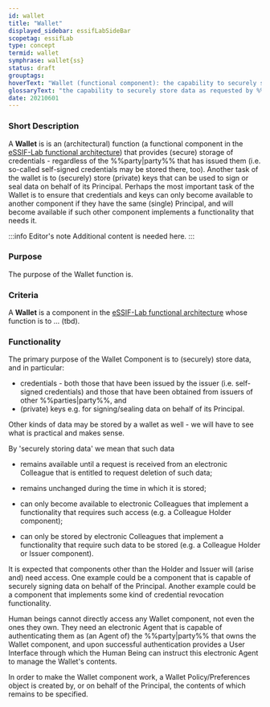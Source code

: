 ```yaml
---
id: wallet
title: "Wallet"
displayed_sidebar: essifLabSideBar
scopetag: essifLab
type: concept
termid: wallet
symphrase: wallet{ss}
status: draft
grouptags:
hoverText: "Wallet (functional component): the capability to securely store data as requested by Colleague Agents, and to provide stored data to Colleague Agents or Peer Agents, all in Compliance with the rules of its Principal's Wallet Policy."
glossaryText: "the capability to securely store data as requested by %%colleague agents^colleague%%, and to provide stored data to %%colleague agents^colleague%% or %%peer agents^peer-agent%%, all in %%compliance^compliance%% with the rules of its %%principal^principal%%'s %%wallet policy^wallet-policy%%."
date: 20210601
---
```


### Short Description
A **Wallet** is is an (architectural) function (a functional component in the [eSSIF-Lab functional architecture](../essifLab-fw-func-arch)) that provides (secure) storage of credentials - regardless of the %%party|party%% that has issued them (i.e. so-called self-signed credentials may be stored there, too). Another task of the wallet is to (securely) store (private) keys that can be used to sign or seal data on behalf of its Principal. Perhaps the most important task of the Wallet is to ensure that credentials and keys can only become available to another component if they have the same (single) Principal, and will become available if such other component implements a functionality that needs it.

:::info Editor's note
Additional content is needed here.
:::

### Purpose
The purpose of the Wallet function is.

### Criteria
A **Wallet** is a component in the [eSSIF-Lab functional architecture](../essifLab-fw-func-arch) whose function is to ... (tbd).

### Functionality

The primary purpose of the Wallet Component is to (securely) store data, and in particular:

-   credentials - both those that have been issued by the issuer (i.e. self-signed credentials) and those that have been obtained from issuers of other %%parties|party%%, and
-   (private) keys e.g. for signing/sealing data on behalf of its Principal.

Other kinds of data may be stored by a wallet as well - we will have to see what is practical and makes sense.

By 'securely storing data' we mean that such data

-   remains available until a request is received from an electronic Colleague that is entitled to request deletion of such data;
-   remains unchanged during the time in which it is stored;

-   can only become available to electronic Colleagues that implement a functionality that requires such access (e.g. a Colleague Holder component);
-   can only be stored by electronic Colleagues that implement a functionality that require such data to be stored (e.g. a Colleague Holder or Issuer component).

It is expected that components other than the Holder and Issuer will (arise and) need access. One example could be a component that is capable of securely signing data on behalf of the Principal. Another example could be a component that implements some kind of credential revocation functionality.

Human beings cannot directly access any Wallet component, not even the ones they own. They need an electronic Agent that is capable of authenticating them as (an Agent of) the %%party|party%% that owns the Wallet component, and upon successful authentication provides a User Interface through which the Human Being can instruct this electronic Agent to manage the Wallet's contents.

In order to make the Wallet component work, a Wallet Policy/Preferences object is created by, or on behalf of the Principal, the contents of which remains to be specified.
